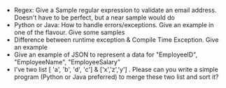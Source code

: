 - Regex: Give a Sample regular expression to validate an email address. Doesn't have to be perfect, but a near sample would do 
- Python or Java:  How to handle errors/exceptions. Give an example in one of the flavour. Give some samples
- Difference between runtime exception & Compile Time Exception. Give an example
- Give an example of JSON to represent a data for  "EmployeeID", "EmployeeName", "EmployeeSalary"
- I've two list  [ 'a', 'b', 'd', 'c'] & ['x','z','y'] . Please can you write a simple program (Python or Java preferred) to merge these two list and sort it?
